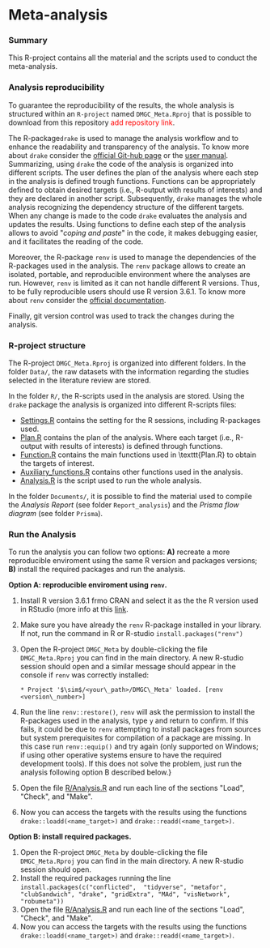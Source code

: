 # Meta-analysis 


### Summary

This R-project contains all the material and the scripts used to conduct the meta-analysis.

### Analysis reproducibility

To guarantee the reproducibility of the results, the whole analysis is structured within an `R-project` named `DMGC_Meta.Rproj` that is possible to download from this repository <span style="color:red">add repository link</span>.

The R-package`drake` is used to manage the analysis workflow and to enhance the readability and transparency of the analysis. To know more about `drake` consider the [official Git-hub page](https://github.com/ropensci/drake) or the [user manual](https://books.ropensci.org/drake/). Summarizing, using `drake` the code of the analysis is organized into different scripts. The user defines the plan of the analysis where each step in the analysis is defined trough functions. Functions can be appropriately defined to obtain desired targets (i.e., R-output with results of interests) and they are declared in another script. Subsequently, `drake` manages the whole analysis recognizing the dependency structure of the different targets. When any change is made to the code `drake` evaluates the analysis and updates the results. Using functions to define each step of the analysis allows to avoid "*coping and paste*" in the code, it makes debugging easier, and it facilitates the reading of the code.

Moreover, the R-package `renv` is used to manage the dependencies of the R-packages used in the analysis. The `renv` package allows to create an isolated, portable, and reproducible environment where the analyses are run. However, `renv` is limited as it can not handle different R versions. Thus, to be fully reproducible users should use R version 3.6.1. To know more about `renv` consider the [official documentation](https://rstudio.github.io/renv/articles/renv.html).

Finally, git version control was used to track the changes during the analysis.


### R-project structure

The R-project `DMGC_Meta.Rproj` is organized into different folders. In the folder `Data/`, the raw datasets with the information regarding the studies selected in the literature review are stored.

In the folder `R/`, the R-scripts used in the analysis are stored. Using the `drake` package the analysis is organized into different R-scripts files:

- [Settings.R](R/Settings.R) contains the setting for the R sessions, including R-packages used. 
- [Plan.R](R/Plan.R) contains the plan of the analysis. Where each target (i.e., R-output with results of interests) is defined through functions.
- [Function.R](R/Functions.R) contains the main functions used in \texttt{Plan.R} to obtain the targets of interest.
- [Auxiliary_functions.R](R/Auxiliary_functions.R) contains other functions used in the analysis.
- [Analysis.R](R/Analysis.R) is the script used to run the whole analysis.


In the folder `Documents/`, it is possible to find the material used to compile the *Analysis Report* (see folder `Report_analysis`) and the *Prisma flow diagram* (see folder `Prisma`).


### Run the Analysis


To run the analysis you can follow two options: **A)** recreate a more reproducible enviroment using the same R version and packages versions; **B)** install the required packages and run the analysis.

**Option A: reproducible enviroment using `renv`.**

1.  Install R version 3.6.1 frmo CRAN and select it as the the R version used in RStudio (more info at this [link](https://support.rstudio.com/hc/en-us/articles/200486138-Changing-R-versions-for-RStudio-desktop).
2. Make sure you have already the `renv` R-package installed in your library. If not, run the command in R or R-studio `install.packages("renv")`
3. Open the R-project `DMGC_Meta`  by double-clicking the file `DMGC_Meta.Rproj` you can find in the main directory. A new R-studio session should open and a similar message should appear in the console if `renv` was correctly installed:

    `* Project '$\sim$/<your\_path>/DMGC\_Meta' loaded. [renv <version\_number>]`
4. Run the line `renv::restore()`, `renv` will ask the permission to install the R-packages used in the analysis, type `y` and return to confirm. If this fails, it could be due to `renv` attempting to install packages from sources but system prerequisites for compilation of a package are missing. In this case run `renv::equip()` and try again (only supported on Windows; if using other operative systems ensure to have the required development tools). If this does not solve the problem, just run the analysis following option B described below.}
5. Open the file [R/Analysis.R](R/Analysis.R) and run each line of the sections "Load", "Check", and "Make".
6. Now you can access the targets with the results using the functions `drake::loadd(<name_target>)` and `drake::readd(<name_target>)`.

**Option B: install required packages.**

1.  Open the R-project `DMGC_Meta`  by double-clicking the file `DMGC_Meta.Rproj` you can find in the main directory. A new R-studio session should open.
2. Install the required packages running the line `install.packages(c("conflicted",  "tidyverse", "metafor", "clubSandwich", "drake", "gridExtra", "MAd", "visNetwork", "robumeta"))`
3. Open the file [R/Analysis.R](R/Analysis.R) and run each line of the sections "Load", "Check", and "Make".
4. Now you can access the targets with the results using the functions `drake::loadd(<name_target>)` and `drake::readd(<name_target>)`.



